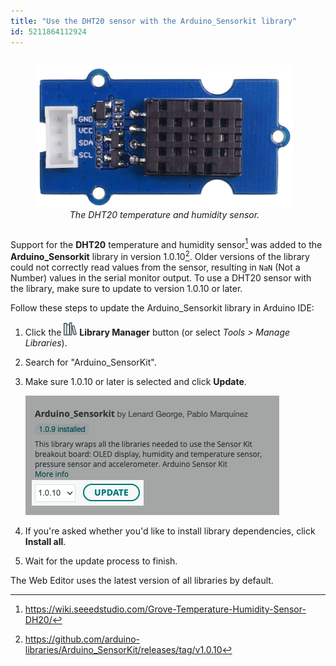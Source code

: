 ```yaml
---
title: "Use the DHT20 sensor with the Arduino_Sensorkit library"
id: 5211864112924
---
```


<div style="display: flex; flex-direction: row; justify-content: flex-start">
  <figure style="text-align: center;">
    <img src="img/DHT20_Sensor.png" alt="A photo of the DHT20 sensor.">
    <figcaption style="font-style: italic;">The DHT20 temperature and humidity sensor.</figcaption>
  </figure>
</div>

Support for the **DHT20** temperature and humidity sensor[^1] was added to the **Arduino_Sensorkit** library in version 1.0.10[^2]. Older versions of the library could not correctly read values from the sensor, resulting in `NaN` (Not a Number) values in the serial monitor output. To use a DHT20 sensor with the library, make sure to update to version 1.0.10 or later.

[^1]: <https://wiki.seeedstudio.com/Grove-Temperature-Humidity-Sensor-DH20/>

[^2]: <https://github.com/arduino-libraries/Arduino_SensorKit/releases/tag/v1.0.10>

Follow these steps to update the Arduino_Sensorkit library in Arduino IDE:

1. Click the ![Library Manager icon](img/symbol_library.png) **Library Manager** button (or select _Tools > Manage Libraries_).

2. Search for "Arduino_SensorKit".

3. Make sure 1.0.10 or later is selected and click **Update**.

   ![Updating the Arduino_SensorKit library in the Library Manager](img/update-sensorkit-library.png)

4. If you're asked whether you'd like to install library dependencies, click **Install all**.

5. Wait for the update process to finish.

The Web Editor uses the latest version of all libraries by default.
